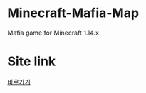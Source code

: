 # Minecraft-Mafia-Map
Mafia game for Minecraft 1.14.x
# Site link
<a href="https://teaddytv.xyz/download_mafia.html">바로가기</a>
